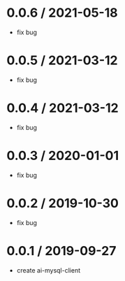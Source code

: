 0.0.6 / 2021-05-18
==================

 * fix bug

0.0.5 / 2021-03-12
==================

 * fix bug

0.0.4 / 2021-03-12
==================

 * fix bug

0.0.3 / 2020-01-01
==================

 * fix bug

0.0.2 / 2019-10-30
==================

 * fix bug

0.0.1 / 2019-09-27
==================

 * create ai-mysql-client
